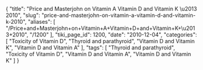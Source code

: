 {
    "title": "Price and Masterjohn on Vitamin A Vitamin D and Vitamin K \u2013 2010",
    "slug": "price-and-masterjohn-on-vitamin-a-vitamin-d-and-vitamin-k-2010",
    "aliases": [
        "/Price+and+Masterjohn+on+Vitamin+A+Vitamin+D+and+Vitamin+K+\u2013+2010",
        "/1200"
    ],
    "tiki_page_id": 1200,
    "date": "2010-12-04",
    "categories": [
        "Toxicity of Vitamin D",
        "Thyroid and parathyroid",
        "Vitamin D and Vitamin K",
        "Vitamin D and Vitamin A"
    ],
    "tags": [
        "Thyroid and parathyroid",
        "Toxicity of Vitamin D",
        "Vitamin D and Vitamin A",
        "Vitamin D and Vitamin K"
    ]
}